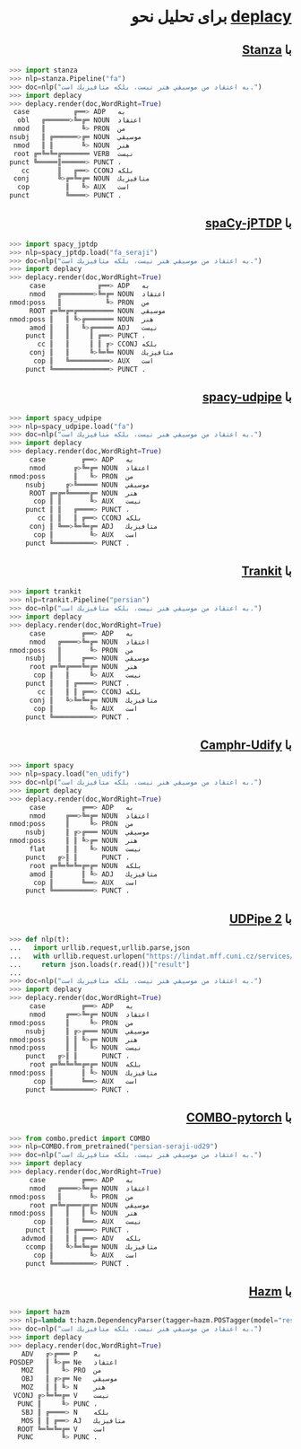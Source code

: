 <h1 dir="rtl"><a href="https://koichiyasuoka.github.io/deplacy/">deplacy</a> برای تحلیل نحو</h1>

<h2 dir="rtl"> با <a href="https://stanfordnlp.github.io/stanza">Stanza</a></h2>

```py
>>> import stanza
>>> nlp=stanza.Pipeline("fa")
>>> doc=nlp("به اعتقاد من موسيقي هنر نيست، بلكه متافيزيك است.")
>>> import deplacy
>>> deplacy.render(doc,WordRight=True)
 case           ╔══> ADP   به
  obl   ╔══════>╚═╔═ NOUN  اعتقاد
 nmod   ║         ╚> PRON  من
nsubj   ║ ╔══════>╔═ NOUN  موسيقي
 nmod   ║ ║       ╚> NOUN  هنر
 root ╔═╚═╚═╔═══════ VERB  نيست
punct ╚═════║══════> PUNCT ،
   cc       ║   ╔══> CCONJ بلكه
 conj       ╚>╔═╚═╔═ NOUN  متافيزيك
  cop         ║   ╚> AUX   است
punct         ╚════> PUNCT .
```

<h2 dir="rtl"> با <a href="https://github.com/KoichiYasuoka/spaCy-jPTDP">spaCy-jPTDP</a></h2>

```py
>>> import spacy_jptdp
>>> nlp=spacy_jptdp.load("fa_seraji")
>>> doc=nlp("به اعتقاد من موسيقي هنر نيست، بلكه متافيزيك است.")
>>> import deplacy
>>> deplacy.render(doc,WordRight=True)
     case             ╔══> ADP   به
     nmod   ╔════════>╚═╔═ NOUN  اعتقاد
nmod:poss   ║           ╚> PRON  من
     ROOT ╔═╚═╔═╔═════════ NOUN  موسيقي
nmod:poss ║   ║ ╚>╔═══════ NOUN  هنر
     amod ║   ║   ╚>╔═════ ADJ   نيست
    punct ║   ║     ║ ╔══> PUNCT ،
       cc ║   ║     ║ ║ ╔> CCONJ بلكه
     conj ║   ║     ╚>╚═╚═ NOUN  متافيزيك
      cop ║   ╚══════════> AUX   است
    punct ╚══════════════> PUNCT .
```

<h2 dir="rtl"> با <a href="https://github.com/TakeLab/spacy-udpipe">spacy-udpipe</a></h2>

```py
>>> import spacy_udpipe
>>> nlp=spacy_udpipe.load("fa")
>>> doc=nlp("به اعتقاد من موسيقي هنر نيست، بلكه متافيزيك است.")
>>> import deplacy
>>> deplacy.render(doc,WordRight=True)
     case         ╔══> ADP   به
     nmod       ╔>╚═╔═ NOUN  اعتقاد
nmod:poss       ║   ╚> PRON  من
    nsubj     ╔>╚═════ NOUN  موسيقي
     ROOT ╔═╔═╚═════╔═ NOUN  هنر
      cop ║ ║       ╚> AUX   نيست
    punct ║ ║   ╔════> PUNCT ،
       cc ║ ║   ║ ╔══> CCONJ بلكه
     conj ║ ╚══>╚═╚═╔═ ADJ   متافيزيك
      cop ║         ╚> AUX   است
    punct ╚══════════> PUNCT .
```

<h2 dir="rtl"> با <a href="https://github.com/nlp-uoregon/trankit">Trankit</a></h2>

```py
>>> import trankit
>>> nlp=trankit.Pipeline("persian")
>>> doc=nlp("به اعتقاد من موسيقي هنر نيست، بلكه متافيزيك است.")
>>> import deplacy
>>> deplacy.render(doc,WordRight=True)
     case         ╔══> ADP   به
     nmod   ╔════>╚═╔═ NOUN  اعتقاد
nmod:poss   ║       ╚> PRON  من
    nsubj   ║     ╔══> NOUN  موسيقي
     root ╔═╚═╔═══╚═╔═ NOUN  هنر
      cop ║   ║     ╚> AUX   نيست
    punct ║   ║ ╔════> PUNCT ،
       cc ║   ║ ║ ╔══> CCONJ بلكه
     conj ║   ╚>╚═╚═╔═ NOUN  متافيزيك
      cop ║         ╚> AUX   است
    punct ╚══════════> PUNCT .
```

<h2 dir="rtl"> با <a href="https://camphr.readthedocs.io/en/stable/notes/udify.html">Camphr-Udify</a></h2>

```py
>>> import spacy
>>> nlp=spacy.load("en_udify")
>>> doc=nlp("به اعتقاد من موسيقي هنر نيست، بلكه متافيزيك است.")
>>> import deplacy
>>> deplacy.render(doc,WordRight=True)
     case         ╔══> ADP   به
     nmod     ╔══>╚═╔═ NOUN  اعتقاد
nmod:poss     ║     ╚> PRON  من
    nsubj     ║ ╔>╔═══ NOUN  موسيقي
nmod:poss     ║ ║ ╚>╔═ NOUN  هنر
     flat     ║ ║   ╚> NOUN  نيست
    punct   ╔>║ ║      PUNCT ،
     root ╔═╚═╚═╚═╔═╔═ NOUN  بلكه
     amod ║       ║ ╚> ADJ   متافيزيك
      cop ║       ╚══> AUX   است
    punct ╚══════════> PUNCT .
```

<h2 dir="rtl"> با <a href="http://ufal.mff.cuni.cz/udpipe/2">UDPipe 2</a></h2>

```py
>>> def nlp(t):
...   import urllib.request,urllib.parse,json
...   with urllib.request.urlopen("https://lindat.mff.cuni.cz/services/udpipe/api/process?model=fa&tokenizer&tagger&parser&data="+urllib.parse.quote(t)) as r:
...     return json.loads(r.read())["result"]
...
>>> doc=nlp("به اعتقاد من موسيقي هنر نيست، بلكه متافيزيك است.")
>>> import deplacy
>>> deplacy.render(doc,WordRight=True)
     case         ╔══> ADP   به
     nmod     ╔══>╚═╔═ NOUN  اعتقاد
nmod:poss     ║     ╚> PRON  من
    nsubj     ║ ╔>╔═══ NOUN  موسيقي
nmod:poss     ║ ║ ╚>╔═ NOUN  هنر
nmod:poss     ║ ║   ╚> NOUN  نيست
    punct   ╔>║ ║      PUNCT ،
     root ╔═╚═╚═╚═╔═╔═ NOUN  بلكه
nmod:poss ║       ║ ╚> NOUN  متافيزيك
      cop ║       ╚══> AUX   است
    punct ╚══════════> PUNCT .
```

<h2 dir="rtl"> با <a href="https://gitlab.clarin-pl.eu/syntactic-tools/combo">COMBO-pytorch</a></h2>

```py
>>> from combo.predict import COMBO
>>> nlp=COMBO.from_pretrained("persian-seraji-ud29")
>>> doc=nlp("به اعتقاد من موسيقي هنر نيست، بلكه متافيزيك است.")
>>> import deplacy
>>> deplacy.render(doc,WordRight=True)
     case         ╔══> ADP   به
     nmod   ╔════>╚═╔═ NOUN  اعتقاد
nmod:poss   ║       ╚> PRON  من
     root ╔═╚═╔═══╔═╔═ NOUN  موسيقي
nmod:poss ║   ║   ║ ╚> NOUN  هنر
      cop ║   ║   ╚══> AUX   نيست
    punct ║   ║ ╔════> PUNCT ،
   advmod ║   ║ ║ ╔══> ADV   بلكه
    ccomp ║   ╚>╚═╚═╔═ NOUN  متافيزيك
      cop ║         ╚> AUX   است
    punct ╚══════════> PUNCT .
```

<h2 dir="rtl"> با <a href="https://github.com/sobhe/hazm">Hazm</a></h2>

```py
>>> import hazm
>>> nlp=lambda t:hazm.DependencyParser(tagger=hazm.POSTagger(model="resources/postagger.model"),lemmatizer=hazm.Lemmatizer()).parse(hazm.word_tokenize(t))
>>> doc=nlp("به اعتقاد من موسيقي هنر نيست، بلكه متافيزيك است.")
>>> import deplacy
>>> deplacy.render(doc,WordRight=True)
   ADV   ╔>╔═══ P    به
POSDEP   ║ ╚>╔═ Ne   اعتقاد
   MOZ   ║   ╚> PRO  من
   OBJ   ║ ╔>╔═ Ne   موسيقي
   MOZ   ║ ║ ╚> N    هنر
 VCONJ ╔>╚═╚═╔═ V    نيست
  PUNC ║     ╚> PUNC ،
   SBJ ║ ╔════> N    بلكه
   MOS ║ ║ ╔══> AJ   متافيزيك
  ROOT ╚═╚═╚═╔═ V    است
  PUNC       ╚> PUNC .
```

